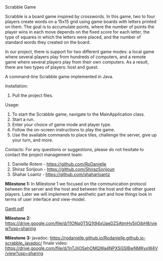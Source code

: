Scrabble Game

Scrabble is a board game inspired by crosswords. In this game, two to four players create words on a 15x15 grid using game boards with letters printed on them. The goal is to accumulate points, where the number of points the player wins in each move depends on the fixed score for each letter, the type of squares in which the letters were placed, and the number of standard words they created on the board.

In our project, there is support for two different game modes: a local game where several players play from hundreds of computers, and a remote game where several players play from their own computers. As a result, there are two types of players: host and guest.

A command-line Scrabble game implemented in Java.

Installation:
1. Pull the project files.

Usage:
1. To start the Scrabble game, navigate to the MainApplication class.
2. Start a run.
3. Enter your choice of game mode and player type.
4. Follow the on-screen instructions to play the game.
5. Use the available commands to place tiles, challenge the server, give up your turn, and more.

Contacts:
For any questions or suggestions, please do not hesitate to contact the project management team:
1. Danielle Rotem - https://github.com/RoDanielle
2. Shiraz Sorijoun - https://github.com/ShirazSorijoun
3. Shahar Loantz - https://github.com/shaharloantz


**Milestone 1:**
In Milestone 1 we focused on the communication protocol between the server and the host and between the host and the other guest players. Later we will implement the aesthetic part and how things look in terms of user interface and view-model.

[Gantt.pdf](https://github.com/RoDanielle/Scrabble/files/11585777/Gantt.pdf)

**Milestone 2:**
https://drive.google.com/file/d/11ONq0T5Q1t94xUaeDZSAtmHy5iiOibH8/view?usp=sharing

**Milestone 3:**
javadoc: https://rodanielle.github.io/Rodanielle.github.io-scrabble_javadoc/
finale video: https://drive.google.com/file/d/1nTJIjOSehOMQWa4NPX5GSIBwNMKyxW4V/view?usp=sharing

